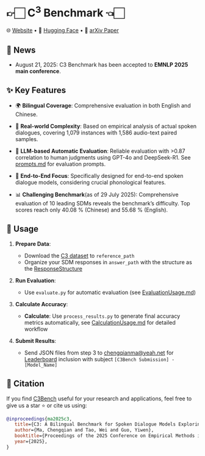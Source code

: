 # 👉🏻 C<sup>3</sup> Benchmark 👈🏻

🌐 <a href="https://step-out.github.io/C3-web" target="_blank">Website</a>  •  🤗 <a href="https://huggingface.co/datasets/ChengqianMa/C3" target="_blank">Hugging Face</a>  •  📃 <a href="https://arxiv.org/abs/2507.22968" target="_blank">arXiv Paper</a> 

## 📰 News

- August 21, 2025: C3 Benchmark has been accepted to **EMNLP 2025 main conference**.

## ✨ Key Features

* 🌍 **Bilingual Coverage**: Comprehensive evaluation in both English and Chinese.

* 🎯 **Real-world Complexity**: Based on empirical analysis of actual spoken dialogues, covering 1,079 instances with 1,586 audio-text paired samples.

* 💪 **LLM-based Automatic Evaluation**: Reliable evaluation with >0.87 correlation to human judgments using GPT-4o and DeepSeek-R1. See [prompts.md](prompts.md) for evaluation prompts.
* 🎵 **End-to-End Focus**: Specifically designed for end-to-end spoken dialogue models, considering crucial phonological features.

* 📊 **Challenging Benchmark**(as of 29 July 2025): Comprehensive evaluation of 10 leading SDMs reveals the benchmark’s difficulty. Top scores reach only 40.08 % (Chinese) and 55.68 % (English).

## 🚀 Usage

<!-- > [!Important]
> 🔥 **Limited Time Offer!** We can help you run the evaluation script (Step 2 & 3 below) for your SDM's result on our benchmark, free of charge until Sept. 1, 2025. After that, you can run the evaluation independently. To participate, email chengqianma@yeah.net with the results of Step 1 and use the subject: `[C3Bench Evaluation] - [Model_Name]` -->

1. **Prepare Data**: 
   - Download the [C3 dataset](https://huggingface.co/datasets/ChengqianMa/C3) to `reference_path`
   - Organize your SDM responses in `answer_path` with the structure as the [ResponseStructure](ResponseStructure.md)

2. **Run Evaluation**:
   - Use `evaluate.py` for automatic evaluation (see [EvaluationUsage.md](EvaluationUsage.md))

3. **Calculate Accuracy**:
   - **Calculate**: Use `process_results.py` to generate final accuracy metrics automatically, see [CalculationUsage.md](CalculationUsage.md) for detailed workflow

4. **Submit Results**:
   - Send JSON files from step 3 to chengqianma@yeah.net for [Leaderboard](https://step-out.github.io/C3-web) inclusion with subject `[C3Bench Submission] - [Model_Name]`

## 📖 Citation

If you find [C3Bench](https://github.com/step-out/C3Bench) useful for your research and applications, feel free to give us a star ⭐ or cite us using:

```bibtex
@inproceedings{ma2025c3,
   title={C3: A Bilingual Benchmark for Spoken Dialogue Models Exploring Challenges in Complex Conversations},
   author={Ma, Chengqian and Tao, Wei and Guo, Yiwen},
   booktitle={Proceedings of the 2025 Conference on Empirical Methods in Natural Language Processing},
   year={2025},
}
```
